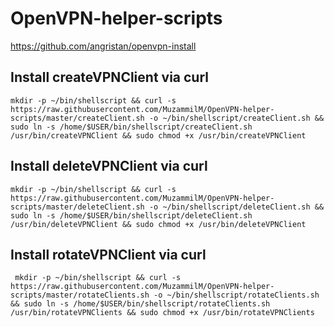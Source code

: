 # OpenVPN-helper-scripts
https://github.com/angristan/openvpn-install


## Install createVPNClient via curl
    mkdir -p ~/bin/shellscript && curl -s https://raw.githubusercontent.com/MuzammilM/OpenVPN-helper-scripts/master/createClient.sh -o ~/bin/shellscript/createClient.sh && sudo ln -s /home/$USER/bin/shellscript/createClient.sh /usr/bin/createVPNClient && sudo chmod +x /usr/bin/createVPNClient
 
 ## Install deleteVPNClient via curl
    mkdir -p ~/bin/shellscript && curl -s https://raw.githubusercontent.com/MuzammilM/OpenVPN-helper-scripts/master/deleteClient.sh -o ~/bin/shellscript/deleteClient.sh && sudo ln -s /home/$USER/bin/shellscript/deleteClient.sh /usr/bin/deleteVPNClient && sudo chmod +x /usr/bin/deleteVPNClient
 
## Install rotateVPNClient via curl
     mkdir -p ~/bin/shellscript && curl -s https://raw.githubusercontent.com/MuzammilM/OpenVPN-helper-scripts/master/rotateClients.sh -o ~/bin/shellscript/rotateClients.sh && sudo ln -s /home/$USER/bin/shellscript/rotateClients.sh /usr/bin/rotateVPNClients && sudo chmod +x /usr/bin/rotateVPNClients

